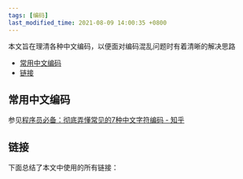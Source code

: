 ```yaml
---
tags: [编码]
last_modified_time: 2021-08-09 14:00:35 +0800
---
```


本文旨在理清各种中文编码，以便面对编码混乱问题时有着清晰的解决思路

<p id="markdown-toc"></p>
<!-- vim-markdown-toc GFM -->

* [常用中文编码](#常用中文编码)
* [链接](#链接)

<!-- vim-markdown-toc -->

## 常用中文编码

参见[程序员必备：彻底弄懂常见的7种中文字符编码 - 知乎](https://zhuanlan.zhihu.com/p/46216008)

## 链接
下面总结了本文中使用的所有链接：

<!-- link start -->

<!-- link end -->


